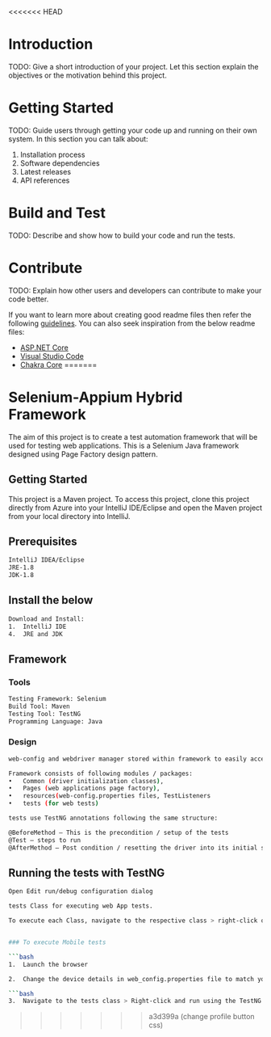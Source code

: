 <<<<<<< HEAD
# Introduction 
TODO: Give a short introduction of your project. Let this section explain the objectives or the motivation behind this project. 

# Getting Started
TODO: Guide users through getting your code up and running on their own system. In this section you can talk about:
1.	Installation process
2.	Software dependencies
3.	Latest releases
4.	API references

# Build and Test
TODO: Describe and show how to build your code and run the tests. 

# Contribute
TODO: Explain how other users and developers can contribute to make your code better. 

If you want to learn more about creating good readme files then refer the following [guidelines](https://docs.microsoft.com/en-us/azure/devops/repos/git/create-a-readme?view=azure-devops). You can also seek inspiration from the below readme files:
- [ASP.NET Core](https://github.com/aspnet/Home)
- [Visual Studio Code](https://github.com/Microsoft/vscode)
- [Chakra Core](https://github.com/Microsoft/ChakraCore)
=======
# Selenium-Appium Hybrid Framework

The aim of this project is to create a test automation framework that will be used for testing web applications. This is a Selenium Java framework designed using Page Factory design pattern.

## Getting Started

This project is a Maven project. To access this project, clone this project directly from Azure into your IntelliJ IDE/Eclipse and open the Maven project from your local directory into IntelliJ.

## Prerequisites

```bash
IntelliJ IDEA/Eclipse
JRE-1.8
JDK-1.8

```

## Install the below
```bash
Download and Install:
1.	IntelliJ IDE 
4.	JRE and JDK
```

## Framework
### Tools
```bash
Testing Framework: Selenium
Build Tool: Maven
Testing Tool: TestNG
Programming Language: Java
```

### Design
```bash
web-config and webdriver manager stored within framework to easily access and use. Making the solution portable.
```

```bash
Framework consists of following modules / packages:
•	Common (driver initialization classes), 
•	Pages (web applications page factory), 
•	resources(web-config.properties files, TestListeners
•	tests (for web tests)

```

```bash
tests use TestNG annotations following the same structure:

@BeforeMethod – This is the precondition / setup of the tests
@Test – steps to run
@AfterMethod – Post condition / resetting the driver into its initial state 

```
## Running the tests with TestNG

```bash
Open Edit run/debug configuration dialog
```

```bash
tests Class for executing web App tests.
```

```bash
To execute each Class, navigate to the respective class > right-click on it > run using the respective configuration set on previous step
```

```bash

### To execute Mobile tests

```bash
1.	Launch the browser
```

```bash
2.	Change the device details in web_config.properties file to match your details

```bash
3.	Navigate to the tests class > Right-click and run using the TestNG
```
>>>>>>> a3d399a (change profile button css)
